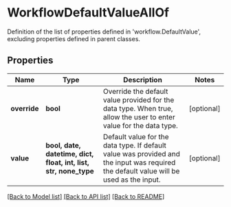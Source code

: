 # WorkflowDefaultValueAllOf

Definition of the list of properties defined in 'workflow.DefaultValue', excluding properties defined in parent classes.
## Properties
Name | Type | Description | Notes
------------ | ------------- | ------------- | -------------
**override** | **bool** | Override the default value provided for the data type. When true, allow the user to enter value for the data type. | [optional] 
**value** | **bool, date, datetime, dict, float, int, list, str, none_type** | Default value for the data type. If default value was provided and the input was required the default value will be used as the input. | [optional] 

[[Back to Model list]](../README.md#documentation-for-models) [[Back to API list]](../README.md#documentation-for-api-endpoints) [[Back to README]](../README.md)



